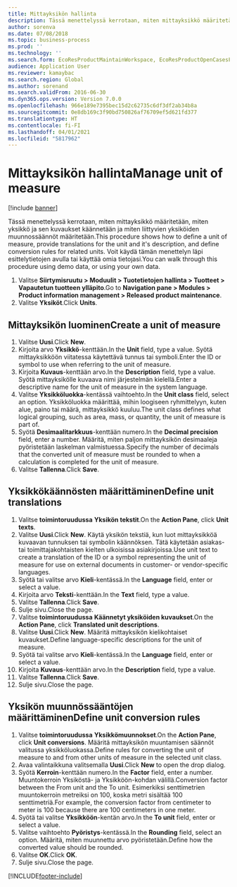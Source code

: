```yaml
---
title: Mittayksikön hallinta
description: Tässä menettelyssä kerrotaan, miten mittayksikkö määritetään, miten yksikkö ja sen kuvaukset käännetään ja miten liittyvien yksiköiden muunnossäännöt määritetään.
author: sorenva
ms.date: 07/08/2018
ms.topic: business-process
ms.prod: ''
ms.technology: ''
ms.search.form: EcoResProductMaintainWorkspace, EcoResProductOpenCasesFormPart, UnitOfMeasure, UnitOfMeasureReportingTranslation, UnitOfMeasureTranslation, UnitOfMeasureConversion, UnitOfMeasureConversionEditOrCreate, UnitOfMeasureLookup, UnitOfMeasureCalculator, UnitOfMeasureWizard, UnitOfMeasureLookupTest
audience: Application User
ms.reviewer: kamaybac
ms.search.region: Global
ms.author: sorenand
ms.search.validFrom: 2016-06-30
ms.dyn365.ops.version: Version 7.0.0
ms.openlocfilehash: 966e189e7395bec15d2c62735c6df3df2ab34b8a
ms.sourcegitcommit: 0e8db169c3f90bd750826af76709ef5d621fd377
ms.translationtype: HT
ms.contentlocale: fi-FI
ms.lasthandoff: 04/01/2021
ms.locfileid: "5817962"
---
```

# <a name="manage-unit-of-measure"></a><span data-ttu-id="9c586-103">Mittayksikön hallinta</span><span class="sxs-lookup"><span data-stu-id="9c586-103">Manage unit of measure</span></span>

[!include [banner](../../includes/banner.md)]

<span data-ttu-id="9c586-104">Tässä menettelyssä kerrotaan, miten mittayksikkö määritetään, miten yksikkö ja sen kuvaukset käännetään ja miten liittyvien yksiköiden muunnossäännöt määritetään.</span><span class="sxs-lookup"><span data-stu-id="9c586-104">This procedure shows how to define a unit of measure, provide translations for the unit and it's description, and define conversion rules for related units.</span></span> <span data-ttu-id="9c586-105">Voit käydä tämän menettelyn läpi esittelytietojen avulla tai käyttää omia tietojasi.</span><span class="sxs-lookup"><span data-stu-id="9c586-105">You can walk through this procedure using demo data, or using your own data.</span></span>

1. <span data-ttu-id="9c586-106">Valitse **Siirtymisruutu > Moduulit > Tuotetietojen hallinta > Tuotteet > Vapautetun tuotteen ylläpito**.</span><span class="sxs-lookup"><span data-stu-id="9c586-106">Go to **Navigation pane > Modules > Product information management > Released product maintenance**.</span></span>
2. <span data-ttu-id="9c586-107">Valitse **Yksiköt**.</span><span class="sxs-lookup"><span data-stu-id="9c586-107">Click **Units**.</span></span>

## <a name="create-a-unit-of-measure"></a><span data-ttu-id="9c586-108">Mittayksikön luominen</span><span class="sxs-lookup"><span data-stu-id="9c586-108">Create a unit of measure</span></span>
1. <span data-ttu-id="9c586-109">Valitse **Uusi**.</span><span class="sxs-lookup"><span data-stu-id="9c586-109">Click **New**.</span></span>
2. <span data-ttu-id="9c586-110">Kirjoita arvo **Yksikkö**-kenttään.</span><span class="sxs-lookup"><span data-stu-id="9c586-110">In the **Unit** field, type a value.</span></span> <span data-ttu-id="9c586-111">Syötä mittayksikköön viitatessa käytettävä tunnus tai symboli.</span><span class="sxs-lookup"><span data-stu-id="9c586-111">Enter the ID or symbol to use when referring to the unit of measure.</span></span>  
3. <span data-ttu-id="9c586-112">Kirjoita **Kuvaus**-kenttään arvo.</span><span class="sxs-lookup"><span data-stu-id="9c586-112">In the **Description** field, type a value.</span></span> <span data-ttu-id="9c586-113">Syötä mittayksikölle kuvaava nimi järjestelmän kielellä.</span><span class="sxs-lookup"><span data-stu-id="9c586-113">Enter a descriptive name for the unit of measure in the system language.</span></span>  
4. <span data-ttu-id="9c586-114">Valitse **Yksikköluokka**-kentässä vaihtoehto.</span><span class="sxs-lookup"><span data-stu-id="9c586-114">In the **Unit class** field, select an option.</span></span> <span data-ttu-id="9c586-115">Yksikköluokka määrittää, mihin loogiseen ryhmittelyyn, kuten alue, paino tai määrä, mittayksikkö kuuluu.</span><span class="sxs-lookup"><span data-stu-id="9c586-115">The unit class defines what logical grouping, such as area, mass, or quantity, the unit of measure is part of.</span></span>  
5. <span data-ttu-id="9c586-116">Syötä **Desimaalitarkkuus**-kenttään numero.</span><span class="sxs-lookup"><span data-stu-id="9c586-116">In the **Decimal precision** field, enter a number.</span></span> <span data-ttu-id="9c586-117">Määritä, miten paljon mittayksikön desimaaleja pyöristetään laskelman valmistuessa.</span><span class="sxs-lookup"><span data-stu-id="9c586-117">Specify the number of decimals that the converted unit of measure must be rounded to when a calculation is completed for the unit of measure.</span></span>  
6. <span data-ttu-id="9c586-118">Valitse **Tallenna**.</span><span class="sxs-lookup"><span data-stu-id="9c586-118">Click **Save**.</span></span>

## <a name="define-unit-translations"></a><span data-ttu-id="9c586-119">Yksikkökäännösten määrittäminen</span><span class="sxs-lookup"><span data-stu-id="9c586-119">Define unit translations</span></span>
1. <span data-ttu-id="9c586-120">Valitse **toimintoruudussa** **Yksikön tekstit**.</span><span class="sxs-lookup"><span data-stu-id="9c586-120">On the **Action Pane**, click **Unit texts**.</span></span>
2. <span data-ttu-id="9c586-121">Valitse **Uusi**.</span><span class="sxs-lookup"><span data-stu-id="9c586-121">Click **New**.</span></span> <span data-ttu-id="9c586-122">Käytä yksikön tekstiä, kun luot mittayksikköä kuvaavan tunnuksen tai symbolin käännöksen. Tätä käytetään asiakas- tai toimittajakohtaisten kielten ulkoisissa asiakirjoissa.</span><span class="sxs-lookup"><span data-stu-id="9c586-122">Use unit text to create a translation of the ID or a symbol representing the unit of measure for use on external documents in customer- or vendor-specific languages.</span></span>  
3. <span data-ttu-id="9c586-123">Syötä tai valitse arvo **Kieli**-kentässä.</span><span class="sxs-lookup"><span data-stu-id="9c586-123">In the **Language** field, enter or select a value.</span></span>
4. <span data-ttu-id="9c586-124">Kirjoita arvo **Teksti**-kenttään.</span><span class="sxs-lookup"><span data-stu-id="9c586-124">In the **Text** field, type a value.</span></span>
5. <span data-ttu-id="9c586-125">Valitse **Tallenna**.</span><span class="sxs-lookup"><span data-stu-id="9c586-125">Click **Save**.</span></span>
6. <span data-ttu-id="9c586-126">Sulje sivu.</span><span class="sxs-lookup"><span data-stu-id="9c586-126">Close the page.</span></span>
7. <span data-ttu-id="9c586-127">Valitse **toimintoruudussa** **Käännetyt yksiköiden kuvaukset**.</span><span class="sxs-lookup"><span data-stu-id="9c586-127">On the **Action Pane**, click **Translated unit descriptions**.</span></span>
8. <span data-ttu-id="9c586-128">Valitse **Uusi**.</span><span class="sxs-lookup"><span data-stu-id="9c586-128">Click **New**.</span></span> <span data-ttu-id="9c586-129">Määritä mittayksikön kielikohtaiset kuvaukset.</span><span class="sxs-lookup"><span data-stu-id="9c586-129">Define language-specific descriptions for the unit of measure.</span></span>  
9. <span data-ttu-id="9c586-130">Syötä tai valitse arvo **Kieli**-kentässä.</span><span class="sxs-lookup"><span data-stu-id="9c586-130">In the **Language** field, enter or select a value.</span></span>
10. <span data-ttu-id="9c586-131">Kirjoita **Kuvaus**-kenttään arvo.</span><span class="sxs-lookup"><span data-stu-id="9c586-131">In the **Description** field, type a value.</span></span>
11. <span data-ttu-id="9c586-132">Valitse **Tallenna**.</span><span class="sxs-lookup"><span data-stu-id="9c586-132">Click **Save**.</span></span>
12. <span data-ttu-id="9c586-133">Sulje sivu.</span><span class="sxs-lookup"><span data-stu-id="9c586-133">Close the page.</span></span>

## <a name="define-unit-conversion-rules"></a><span data-ttu-id="9c586-134">Yksikön muunnössääntöjen määrittäminen</span><span class="sxs-lookup"><span data-stu-id="9c586-134">Define unit conversion rules</span></span>
1. <span data-ttu-id="9c586-135">Valitse **toimintoruudussa** **Yksikkömuunnokset**.</span><span class="sxs-lookup"><span data-stu-id="9c586-135">On the **Action Pane**, click **Unit conversions**.</span></span> <span data-ttu-id="9c586-136">Määritä mittayksikön muuntamisen säännöt valitussa yksikköluokassa.</span><span class="sxs-lookup"><span data-stu-id="9c586-136">Define rules for converting the unit of measure to and from other units of measure in the selected unit class.</span></span>  
2. <span data-ttu-id="9c586-137">Avaa valintaikkuna valitsemalla **Uusi**.</span><span class="sxs-lookup"><span data-stu-id="9c586-137">Click **New** to open the drop dialog.</span></span>
3. <span data-ttu-id="9c586-138">Syötä **Kerroin**-kenttään numero.</span><span class="sxs-lookup"><span data-stu-id="9c586-138">In the **Factor** field, enter a number.</span></span> <span data-ttu-id="9c586-139">Muuntokerroin Yksiköstä- ja Yksikköön-kohdan välillä.</span><span class="sxs-lookup"><span data-stu-id="9c586-139">Conversion factor between the From unit and the To unit.</span></span> <span data-ttu-id="9c586-140">Esimerkiksi senttimetrien muuntokerroin metreiksi on 100, koska metri sisältää 100 senttimetriä.</span><span class="sxs-lookup"><span data-stu-id="9c586-140">For example, the conversion factor from centimeter to meter is 100 because there are 100 centimeters in one meter.</span></span>  
4. <span data-ttu-id="9c586-141">Syötä tai valitse **Yksikköön**-kentän arvo.</span><span class="sxs-lookup"><span data-stu-id="9c586-141">In the **To unit** field, enter or select a value.</span></span>
5. <span data-ttu-id="9c586-142">Valitse vaihtoehto **Pyöristys**-kentässä.</span><span class="sxs-lookup"><span data-stu-id="9c586-142">In the **Rounding** field, select an option.</span></span> <span data-ttu-id="9c586-143">Määritä, miten muunnettu arvo pyöristetään.</span><span class="sxs-lookup"><span data-stu-id="9c586-143">Define how the converted value should be rounded.</span></span>  
6. <span data-ttu-id="9c586-144">Valitse **OK**.</span><span class="sxs-lookup"><span data-stu-id="9c586-144">Click **OK**.</span></span>
7. <span data-ttu-id="9c586-145">Sulje sivu.</span><span class="sxs-lookup"><span data-stu-id="9c586-145">Close the page.</span></span>



[!INCLUDE[footer-include](../../../includes/footer-banner.md)]